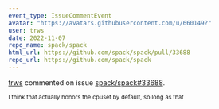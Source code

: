 ```yaml
---
event_type: IssueCommentEvent
avatar: "https://avatars.githubusercontent.com/u/660149?"
user: trws
date: 2022-11-07
repo_name: spack/spack
html_url: https://github.com/spack/spack/pull/33688
repo_url: https://github.com/spack/spack
---
```


<a href='https://github.com/trws' target='_blank'>trws</a> commented on issue <a href='https://github.com/spack/spack/pull/33688' target='_blank'>spack/spack#33688</a>.

<small>I think that actually honors the cpuset by default, so long as that